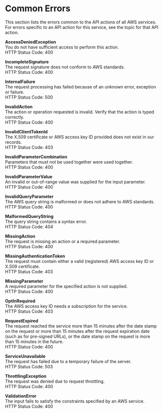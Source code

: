 # Common Errors<a name="CommonErrors"></a>

This section lists the errors common to the API actions of all AWS services\. For errors specific to an API action for this service, see the topic for that API action\.

 **AccessDeniedException**   
You do not have sufficient access to perform this action\.  
HTTP Status Code: 400

 **IncompleteSignature**   
The request signature does not conform to AWS standards\.  
HTTP Status Code: 400

 **InternalFailure**   
The request processing has failed because of an unknown error, exception or failure\.  
HTTP Status Code: 500

 **InvalidAction**   
The action or operation requested is invalid\. Verify that the action is typed correctly\.  
HTTP Status Code: 400

 **InvalidClientTokenId**   
The X\.509 certificate or AWS access key ID provided does not exist in our records\.  
HTTP Status Code: 403

 **InvalidParameterCombination**   
Parameters that must not be used together were used together\.  
HTTP Status Code: 400

 **InvalidParameterValue**   
An invalid or out\-of\-range value was supplied for the input parameter\.  
HTTP Status Code: 400

 **InvalidQueryParameter**   
The AWS query string is malformed or does not adhere to AWS standards\.  
HTTP Status Code: 400

 **MalformedQueryString**   
The query string contains a syntax error\.  
HTTP Status Code: 404

 **MissingAction**   
The request is missing an action or a required parameter\.  
HTTP Status Code: 400

 **MissingAuthenticationToken**   
The request must contain either a valid \(registered\) AWS access key ID or X\.509 certificate\.  
HTTP Status Code: 403

 **MissingParameter**   
A required parameter for the specified action is not supplied\.  
HTTP Status Code: 400

 **OptInRequired**   
The AWS access key ID needs a subscription for the service\.  
HTTP Status Code: 403

 **RequestExpired**   
The request reached the service more than 15 minutes after the date stamp on the request or more than 15 minutes after the request expiration date \(such as for pre\-signed URLs\), or the date stamp on the request is more than 15 minutes in the future\.  
HTTP Status Code: 400

 **ServiceUnavailable**   
The request has failed due to a temporary failure of the server\.  
HTTP Status Code: 503

 **ThrottlingException**   
The request was denied due to request throttling\.  
HTTP Status Code: 400

 **ValidationError**   
The input fails to satisfy the constraints specified by an AWS service\.  
HTTP Status Code: 400